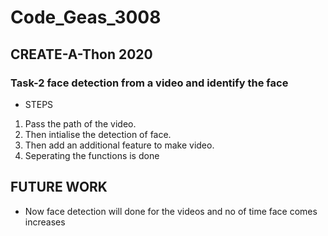 # Code_Geas_3008
## CREATE-A-Thon 2020

### Task-2 face detection from a video and identify the face

* STEPS
1. Pass the path of the video.
2. Then intialise the detection of face.
3. Then add an additional feature to make video.
4. Seperating the functions is done


## FUTURE WORK

* Now face detection will done for the videos and no of time face comes increases
